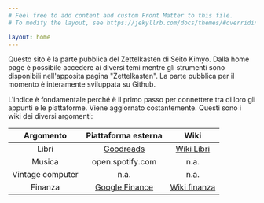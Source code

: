 ```yaml
---
# Feel free to add content and custom Front Matter to this file.
# To modify the layout, see https://jekyllrb.com/docs/themes/#overriding-theme-defaults

layout: home
---
```

Questo sito è la parte pubblica del Zettelkasten di Seito Kimyo.
Dalla home page è possibile accedere ai diversi temi mentre gli strumenti sono disponibili nell'apposita pagina "Zettelkasten".
La parte pubblica per il momento è interamente sviluppata su Github.

L'indice è fondamentale perché è il primo passo per connettere tra di loro gli appunti e le piattaforme.
Viene aggiornato costantemente.
Questi sono i wiki dei diversi argomenti:

|Argomento|Piattaforma esterna|Wiki| 
|:---:|:---:|:---:| 
|Libri|[Goodreads](https://www.goodreads.com/review/list/120356713?ref=nav_mybooks)|[Wiki Libri](https://github.com/seitokimyo/Books/wiki/indice-generale)|
|Musica|open.spotify.com|n.a.|
|Vintage computer|n.a.|n.a.|
|Finanza|[Google Finance](https://www.google.com/finance/?authuser=1)|[Wiki finanza](https://github.com/seitokimyo/Finance/wiki)| 

 


